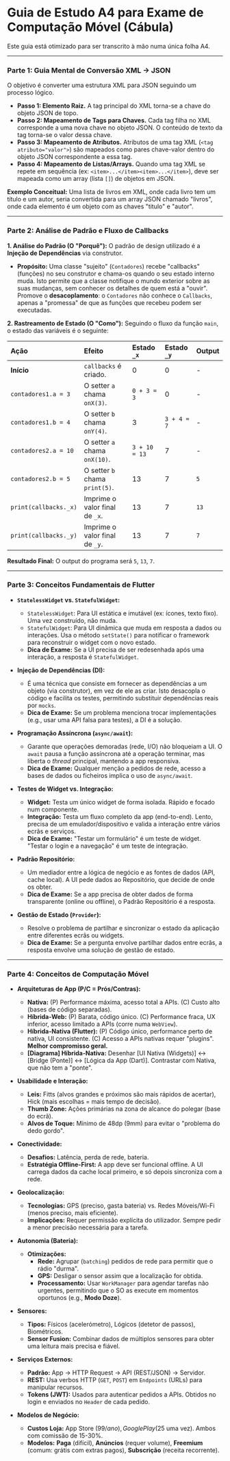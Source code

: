 # Guia de Estudo A4 para Exame de Computação Móvel (Cábula)

Este guia está otimizado para ser transcrito à mão numa única folha A4.

---

### **Parte 1: Guia Mental de Conversão XML -> JSON**

O objetivo é converter uma estrutura XML para JSON seguindo um processo lógico.

-   **Passo 1: Elemento Raiz.** A tag principal do XML torna-se a chave do objeto JSON de topo.
-   **Passo 2: Mapeamento de Tags para Chaves.** Cada tag filha no XML corresponde a uma nova chave no objeto JSON. O conteúdo de texto da tag torna-se o valor dessa chave.
-   **Passo 3: Mapeamento de Atributos.** Atributos de uma tag XML (`<tag atributo="valor">`) são mapeados como pares chave-valor dentro do objeto JSON correspondente a essa tag.
-   **Passo 4: Mapeamento de Listas/Arrays.** Quando uma tag XML se repete em sequência (ex: `<item>...</item><item>...</item>`), deve ser mapeada como um array (lista `[]`) de objetos em JSON.

**Exemplo Conceitual:** Uma lista de livros em XML, onde cada livro tem um título e um autor, seria convertida para um array JSON chamado "livros", onde cada elemento é um objeto com as chaves "titulo" e "autor".

---

### **Parte 2: Análise de Padrão e Fluxo de Callbacks**

**1. Análise do Padrão (O "Porquê"):**
O padrão de design utilizado é a **Injeção de Dependências** via construtor.
- **Propósito:** Uma classe "sujeito" (`Contadores`) recebe "callbacks" (funções) no seu construtor e chama-os quando o seu estado interno muda. Isto permite que a classe notifique o mundo exterior sobre as suas mudanças, sem conhecer os detalhes de quem está a "ouvir". Promove o **desacoplamento**: o `Contadores` não conhece o `Callbacks`, apenas a "promessa" de que as funções que recebeu podem ser executadas.

**2. Rastreamento de Estado (O "Como"):**
Seguindo o fluxo da função `main`, o estado das variáveis é o seguinte:

| Ação | Efeito | Estado `_x` | Estado `_y` | Output |
| :--- | :--- | :--- | :--- |:--- |
| **Início** | `callbacks` é criado. | 0 | 0 | - |
| `contadores1.a = 3` | O setter `a` chama `onX(3)`. | `0 + 3 = 3` | 0 | - |
| `contadores1.b = 4` | O setter `b` chama `onY(4)`. | 3 | `3 + 4 = 7` | - |
| `contadores2.a = 10` | O setter `a` chama `onX(10)`. | `3 + 10 = 13`| 7 | - |
| `contadores2.b = 5` | O setter `b` chama `print(5)`. | 13 | 7 | `5` |
| `print(callbacks._x)` | Imprime o valor final de `_x`. | 13 | 7 | `13` |
| `print(callbacks._y)` | Imprime o valor final de `_y`. | 13 | 7 | `7` |

**Resultado Final:** O output do programa será `5`, `13`, `7`.

---

### **Parte 3: Conceitos Fundamentais de Flutter**

- **`StatelessWidget` vs. `StatefulWidget`:**
    - `StatelessWidget`: Para UI estática e imutável (ex: ícones, texto fixo). Uma vez construído, não muda.
    - `StatefulWidget`: Para UI dinâmica que muda em resposta a dados ou interações. Usa o método `setState()` para notificar o framework para reconstruir o widget com o novo estado.
    - **Dica de Exame:** Se a UI precisa de ser redesenhada após uma interação, a resposta é `StatefulWidget`.

- **Injeção de Dependências (DI):**
    - É uma técnica que consiste em fornecer as dependências a um objeto (via construtor), em vez de ele as criar. Isto desacopla o código e facilita os testes, permitindo substituir dependências reais por `mocks`.
    - **Dica de Exame:** Se um problema menciona trocar implementações (e.g., usar uma API falsa para testes), a DI é a solução.

- **Programação Assíncrona (`async/await`):**
    - Garante que operações demoradas (rede, I/O) não bloqueiam a UI. O `await` pausa a função assíncrona até a operação terminar, mas liberta o *thread* principal, mantendo a app responsiva.
    - **Dica de Exame:** Qualquer menção a pedidos de rede, acesso a bases de dados ou ficheiros implica o uso de `async/await`.

- **Testes de Widget vs. Integração:**
    - **Widget:** Testa um único widget de forma isolada. Rápido e focado num componente.
    - **Integração:** Testa um fluxo completo da app (end-to-end). Lento, precisa de um emulador/dispositivo e valida a interação entre vários ecrãs e serviços.
    - **Dica de Exame:** "Testar um formulário" é um teste de widget. "Testar o login e a navegação" é um teste de integração.

- **Padrão Repositório:**
    - Um mediador entre a lógica de negócio e as fontes de dados (API, cache local). A UI pede dados ao Repositório, que decide de onde os obter.
    - **Dica de Exame:** Se a app precisa de obter dados de forma transparente (online ou offline), o Padrão Repositório é a resposta.

- **Gestão de Estado (`Provider`):**
    - Resolve o problema de partilhar e sincronizar o estado da aplicação entre diferentes ecrãs ou widgets.
    - **Dica de Exame:** Se a pergunta envolve partilhar dados entre ecrãs, a resposta envolve uma solução de gestão de estado.

---

### **Parte 4: Conceitos de Computação Móvel**

- **Arquiteturas de App (P/C = Prós/Contras):**
    - **Nativa:** (P) Performance máxima, acesso total a APIs. (C) Custo alto (bases de código separadas).
    - **Híbrida-Web:** (P) Barata, código único. (C) Performance fraca, UX inferior, acesso limitado a APIs (corre numa `WebView`).
    - **Híbrida-Nativa (Flutter):** (P) Código único, performance perto de nativa, UI consistente. (C) Acesso a APIs nativas requer "plugins". **Melhor compromisso geral.**
    - **[Diagrama] Híbrida-Nativa:** Desenhar [UI Nativa (Widgets)] <-> [Bridge (Ponte)] <-> [Lógica da App (Dart)]. Contrastar com Nativa, que não tem a "ponte".

- **Usabilidade e Interação:**
    - **Leis:** Fitts (alvos grandes e próximos são mais rápidos de acertar), Hick (mais escolhas = mais tempo de decisão).
    - **Thumb Zone:** Ações primárias na zona de alcance do polegar (base do ecrã).
    - **Alvos de Toque:** Mínimo de 48dp (9mm) para evitar o "problema do dedo gordo".

- **Conectividade:**
    - **Desafios:** Latência, perda de rede, bateria.
    - **Estratégia Offline-First:** A app deve ser funcional offline. A UI carrega dados da cache local primeiro, e só depois sincroniza com a rede.

- **Geolocalização:**
    - **Tecnologias:** GPS (preciso, gasta bateria) vs. Redes Móveis/Wi-Fi (menos preciso, mais eficiente).
    - **Implicações:** Requer permissão explícita do utilizador. Sempre pedir a menor precisão necessária para a tarefa.

- **Autonomia (Bateria):**
    - **Otimizações:**
        - **Rede:** Agrupar (`batching`) pedidos de rede para permitir que o rádio "durma".
        - **GPS:** Desligar o sensor assim que a localização for obtida.
        - **Processamento:** Usar `WorkManager` para agendar tarefas não urgentes, permitindo que o SO as execute em momentos oportunos (e.g., **Modo Doze**).

- **Sensores:**
    - **Tipos:** Físicos (acelerómetro), Lógicos (detetor de passos), Biométricos.
    - **Sensor Fusion:** Combinar dados de múltiplos sensores para obter uma leitura mais precisa e fiável.

- **Serviços Externos:**
    - **Padrão:** App -> HTTP Request -> API (REST/JSON) -> Servidor.
    - **REST:** Usa verbos HTTP (`GET`, `POST`) em `Endpoints` (URLs) para manipular recursos.
    - **Tokens (JWT):** Usados para autenticar pedidos a APIs. Obtidos no login e enviados no `Header` de cada pedido.

- **Modelos de Negócio:**
    - **Custos Loja:** App Store ($99/ano), Google Play ($25 uma vez). Ambos com comissão de 15-30%.
    - **Modelos:** **Paga** (difícil), **Anúncios** (requer volume), **Freemium** (comum: grátis com extras pagos), **Subscrição** (receita recorrente). 